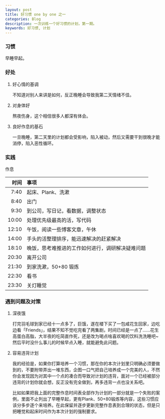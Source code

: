 ```yaml
---
layout: post
title: 好习惯 one by one 之一
categories: Blog
description: 一次训练一个好习惯的计划，第一期。
keywords: 好习惯, 计划
---
```


### 习惯

早睡早起。

### 好处

1. 好心情的基调

   不知道对别人来讲是如何，反正晚睡会导致我第二天情绪不佳。

2. 对身体好

   熬夜伤身，这个相信很多人都深有体会。

3. 良好作息的基石

   一旦晚睡，第二天里的计划都会受影响，陷入被动，然后又需要干到很晚才能消停，陷入恶性循环。


### 实践

作息

|  时间 | 事项                                             |
|------:|:-------------------------------------------------|
|  7:40 | 起床、Plank、洗漱                                |
|  8:40 | 出门                                             |
|  9:30 | 到公司，写日记，看数据，调整状态                 |
| 10:00 | 处理优先级最高的活，写代码                       |
| 12:10 | 午饭，阅读一些博客文章，午休                     |
| 14:00 | 手头的活整理排序，能迅速解决的赶紧解决           |
| 18:10 | 晚饭，思考难推进的工作如何进行，调研解决疑难问题 |
| 20:30 | 离开公司                                         |
| 21:30 | 到家洗漱，50+80 锻炼                             |
| 22:30 | 看书                                             |
| 23:30 | 关灯睡觉                                         |

### 遇到问题及对策

1. 深夜饿  

   打完羽毛球到家已经十一点多了，巨饿，遂在楼下买了一包咸花生回家，边吃边看「Friends」，结果不知不觉吃完看了两集剧，时间已经是一点了……花生高蛋白高脂，大半夜的吃简直作死，还是改为喝点啥喜欢喝的饮料洗洗睡吧~然后平时没什么事儿的时候早点入睡，就能避免此问题。

1. 容易违背计划

   我的经验是，如果你打算培养一个习惯，那在你的本次计划里只明确必须要做到的，不要附带弄出一堆东西，企图一口气把自己培养成一个完美的人，不然你会发现因为对其中一个点的凑合而导致对计划的违背，面对一个已经被部分违背的计划你就会想，反正没有完全做到，再多违背一点也没关系吧。

   比如如果把我上面的完整作息时间表全部作为计划的一部分就是一个失败的案例，里面不止列出了早睡早起，更有Plank、50+80锻炼等内容，这些习惯应该分多步逐个来培养。在此保留并逐步更新完整作息表到合理的状态，但是只把睡觉和起床时间作为本次计划的强制要求。

